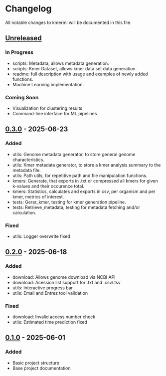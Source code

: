 # Changelog
All notable changes to kmerml will be documented in this file.

## [Unreleased]
### In Progress
- scripts: Metadata, allows metadata generation.
- scripts: Kmer Dataset, allows kmer data set data generation.
- readme: full description with usage and examples of newly added functions.
- Machine Learning implementation.

### Coming Soon
- Visualization for clustering results
- Command-line interface for ML pipelines

## [0.3.0] - 2025-06-23
### Added
- utils: Genome metadata generator, to store general genome characteristics.
- utils: Kmer metadata generator, to store a kmer analysis summary to the metadata file.
- utils: Path utils, for repetitive path and file manipulation functions.
- kmers: Generate, that exports in .txt or compressed all kmers for given k-values and their occurence total.
- kmers: Statistics, calculates and exports in csv, per organism and per kmer, metrics of interest.
- tests: Gerar_kmer, testing for kmer generation pipeline.
- tests: Retrieve_metadata, testing for metadata fetching and/or calculation.

### Fixed
- utils: Logger overwrite fixed

## [0.2.0] - 2025-06-18
### Added
- download: Allows genome download via NCBI API
- download: Acession list support for .txt and .csv/.tsv
- utils: Interactive progress bar
- utils: Email and Entrez tool validation

### Fixed
- download: Invalid access number check
- utils: Estimated time prediction fixed

## [0.1.0] - 2025-06-01
### Added
- Basic project structure
- Base project documentation

[Unreleased]: https://github.com/username/kmerml/compare/v0.3.0...HEAD
[0.3.0]: https://github.com/username/kmerml/compare/v0.2.0...v0.3.0
[0.2.0]: https://github.com/username/kmerml/compare/v0.1.0...v0.2.0
[0.1.0]: https://github.com/username/kmerml/releases/tag/v0.1.0
